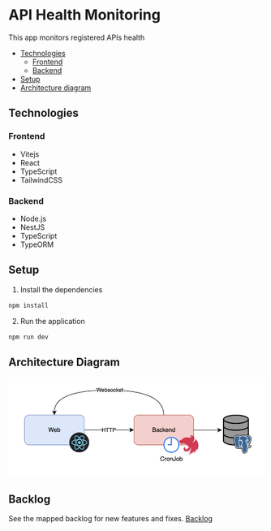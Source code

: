 # API Health Monitoring

This app monitors registered APIs health

- [Technologies](#technologies)
  - [Frontend](#frontend)
  - [Backend](#backend)
- [Setup](#setup)
- [Architecture diagram](#architecture-diagram)

## Technologies

### Frontend

- Vitejs
- React
- TypeScript
- TailwindCSS

### Backend

- Node.js
- NestJS
- TypeScript
- TypeORM

## Setup

1. Install the dependencies

```bash
npm install
```

2. Run the application

```bash
npm run dev
```

## Architecture Diagram

![Diagram](./docs/assets/diagram.png)

## Backlog

See the mapped backlog for new features and fixes.
[Backlog](https://github.com/buemura/api-monitoring/docs/backlog.md)
